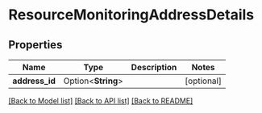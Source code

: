 # ResourceMonitoringAddressDetails

## Properties

Name | Type | Description | Notes
------------ | ------------- | ------------- | -------------
**address_id** | Option<**String**> |  | [optional]

[[Back to Model list]](../README.md#documentation-for-models) [[Back to API list]](../README.md#documentation-for-api-endpoints) [[Back to README]](../README.md)


